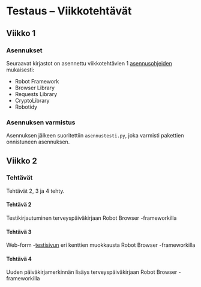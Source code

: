 # Testaus – Viikkotehtävät

## Viikko 1

### Asennukset

Seuraavat kirjastot on asennettu viikkotehtävien 1 
[asennusohjeiden](https://github.com/sakluk/projekti-terveyssovelluksen-kehitys/blob/main/ohjeet_testaus/01_asennukset.md) mukaisesti:

- Robot Framework  
- Browser Library  
- Requests Library  
- CryptoLibrary  
- Robotidy  

### Asennuksen varmistus

Asennuksen jälkeen suoritettiin `asennustesti.py`, joka varmisti pakettien onnistuneen asennuksen.

## Viikko 2

### Tehtävät

Tehtävät 2, 3 ja 4 tehty.

#### Tehtävä 2

Testikirjautuminen terveyspäiväkirjaan Robot Browser -frameworkilla

#### Tehtävä 3

Web-form -[testisivun](https://www.selenium.dev/selenium/web/web-form.html) eri kenttien muokkausta Robot Browser -frameworkilla

#### Tehtävä 4

Uuden päiväkirjamerkinnän lisäys terveyspäiväkirjaan Robot Browser -frameworkilla

